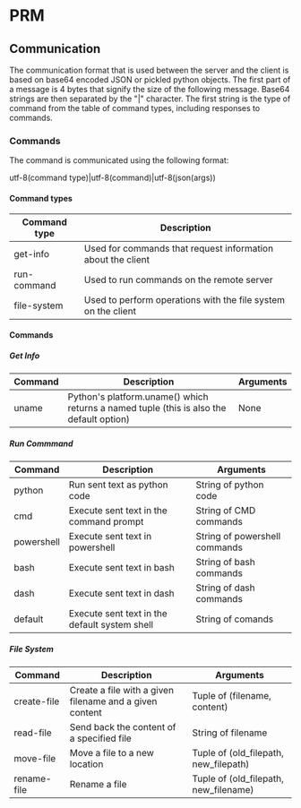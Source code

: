 # PRM

## Communication

The communication format that is used between the server and the client
is based on base64 encoded JSON or pickled python objects.  The first
part of a message is 4 bytes that signify the size of the following
message.  Base64 strings are then separated by the "|" character.
The first string is the type of command from the table of command types,
including responses to commands.

### Commands

The command is communicated using the following format:

utf-8(command type)|utf-8(command)|utf-8(json(args))

#### Command types

| Command type | Description |
| ------------ | ----------- |
| get-info | Used for commands that request information about the client |
| run-command | Used to run commands on the remote server |
| file-system | Used to perform operations with the file system on the client |


#### Commands

##### Get Info

| Command | Description | Arguments |
| ------- | ----------- | --------- |
| uname | Python's platform.uname() which returns a named tuple (this is also the default option) | None |

##### Run Commmand

| Command | Description | Arguments |
| ------- | ----------- | --------- |
| python | Run sent text as python code | String of python code |
| cmd | Execute sent text in the command prompt | String of CMD commands |
| powershell | Execute sent text in powershell | String of powershell commands |
| bash | Execute sent text in bash | String of bash commands |
| dash | Execute sent text in dash | String of dash commands |
| default | Execute sent text in the default system shell | String of comands |

##### File System

| Command | Description | Arguments |
| ------- | ----------- | --------- |
| create-file | Create a file with a given filename and a given content | Tuple of (filename, content) |
| read-file | Send back the content of a specified file | String of filename |
| move-file | Move a file to a new location | Tuple of (old_filepath, new_filepath) |
| rename-file | Rename a file | Tuple of (old_filepath, new_filename) |

